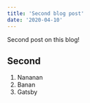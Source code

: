 ```yaml
---
title: 'Second blog post'
date: '2020-04-10'
---
```


Second post on this blog!

## Second

1. Nananan
2. Banan
3. Gatsby
